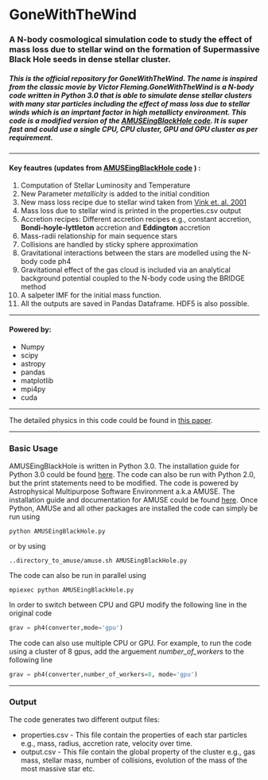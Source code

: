# GoneWithTheWind

### A N-body cosmological simulation code to study the effect of mass loss due to stellar wind on the formation of Supermassive Black Hole seeds in dense stellar cluster.

##### This is the official repository for GoneWithTheWind. The name is inspired from the classic movie by Victor Fleming.GoneWithTheWind  is a N-body code written in Python 3.0 that is able to simulate dense stellar clusters with many star particles including the effect of mass loss due to stellar winds which is an imprtant factor in high metallicty environment. This code is a modified version of the [AMUSEingBlackHole code](https://github.com/arpan-das-astrophysics/AMUSEingBlackHole). It is super fast and could use a single CPU, CPU cluster, GPU and GPU cluster as per requirement.

---

#### Key feautres (updates from [AMUSEingBlackHole code](https://github.com/arpan-das-astrophysics/AMUSEingBlackHole) ) :
1. Computation of Stellar Luminosity and Temperature 
2. New Parameter *metallicity* is added to the initial condition
3. New mass loss recipe due to stellar wind taken from [Vink et. al. 2001](https://www.aanda.org/articles/aa/pdf/2001/14/aah2347.pdf)
4. Mass loss due to stellar wind is printed in the properties.csv output
5. Accretion recipes: Different accretion recipes e.g., constant accretion, **Bondi-hoyle-lyttleton** accretion and **Eddington** accretion
6. Mass-radii relationship for main sequence stars 
7. Collisions are handled by sticky sphere approximation 
8. Gravitational interactions between the stars are modelled using the N-body code ph4
9. Gravitational effect of the gas cloud is included via an analytical background potential coupled to the N-body code using the BRIDGE method
10. A salpeter IMF for the initial mass function. 
11. All the outputs are saved in Pandas Dataframe. HDF5 is also possible.

--- 

#### Powered by: 

* Numpy
* scipy
* astropy
* pandas
* matplotlib
* mpi4py
* cuda 

--- 

The detailed physics in this code could be found in [this paper](https://ui.adsabs.harvard.edu/abs/2021MNRAS.503.1051D/abstract).

---

### Basic Usage

AMUSEingBlackHole is written in Python 3.0. The installation guide for Python 3.0 could be found [here](https://www.python.org/download/releases/3.0/). The code can also be run with Python 2.0, but the print statements need to be modified. The code is powered by Astrophysical Multipurpose Software Environment a.k.a AMUSE. The installation guide and documentation for AMUSE could be found [here](https://amusecode.github.io/). Once Python, AMUSe and all other packages are installed the code can simply be run using
```
python AMUSEingBlackHole.py 
```
or by using
```
..directory_to_amuse/amuse.sh AMUSEingBlackHole.py
```
The code can also be run in parallel using 
```
mpiexec python AMUSEingBlackHole.py
```
In order to switch between CPU and GPU modify the following line in the original code
```python 
grav = ph4(converter,mode='gpu')
```
The code can also use multiple CPU or GPU. For example, to run the code using a cluster of 8 gpus, add the arguement *number_of_workers* to the following line 
```python
grav = ph4(converter,number_of_workers=8, mode='gpu')
```

---

### Output 

The code generates two different output files:
* properties.csv - This file contain the properties of each star particles e.g., mass, radius, accretion rate, velocity over time.
* output.csv - This file contain the global property of the cluster e.g., gas mass, stellar mass, number of collisions, evolution of the mass of the most massive star etc. 
